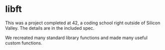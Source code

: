 # libft
This was a project completed at 42, a coding school right outside of Silicon Valley.
The details are in the included spec.

We recreated many standard library functions and made many useful custom functions.
